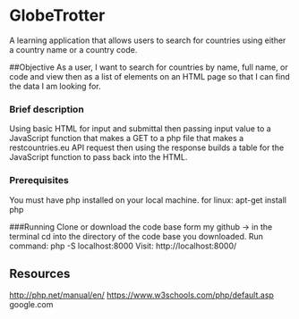# GlobeTrotter
A learning application that allows users to search for countries using either a country name or a country code.

##Objective
As a user, I want to search for countries by name, full name, or code and view then as a list of elements on an HTML page so that I can find the data I am looking for.

### Brief description
Using basic HTML for input and submittal then passing input value to a JavaScript function that makes a GET to a php file that makes a restcountries.eu API request then using the response builds a table for the JavaScript function to pass back into the HTML.

### Prerequisites
You must have php installed on your local machine.
for linux: apt-get install php


###Running
Clone or download the code base form my github -> in the terminal cd into the directory of the code base you downloaded.
Run command: php -S localhost:8000
Visit: http://localhost:8000/

## Resources
http://php.net/manual/en/
https://www.w3schools.com/php/default.asp
google.com
